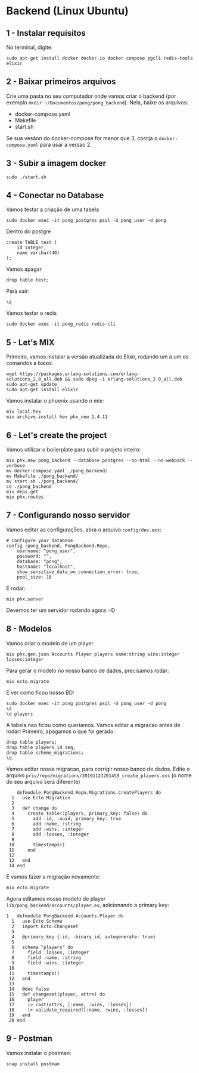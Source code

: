 # Backend (Linux Ubuntu)

## 1 - Instalar requisitos
No terminal, digite:
```
sudo apt-get install docker docker.io docker-compose pgcli redis-tools elixir
```

## 2 - Baixar primeiros arquivos
Crie uma pasta no seu computador onde vamos criar o backend (por exemplo `mkdir ~/Documentos/pong/pong_backend`). Nela, baixe os arquivos:
* docker-compose.yaml
* Makefile
* start.sh

Se sua vesãon do docker-compose for menor que 3, corrija o `docker-compose.yaml` para usar a versao 2.

## 3 - Subir a imagem docker
```
sudo ./start.sh
```

## 4 - Conectar no Database
Vamos testar a criação de uma tabela
```
sudo docker exec -it pong_postgres psql -U pong_user -d pong
```
Dentro do postgre
```
create TABLE test (
    id integer,
    name varchar(40)
);
```
Vamos apagar
```
drop table test;
```
Para sair:
```
\q
```
Vamos testar o redis
```
sudo docker exec -it pong_redis redis-cli
```

## 5 - Let's MIX
Primeiro, vamos instalar a versão atualizada do Elixir, rodando um a um os comandos a baixo:
```
wget https://packages.erlang-solutions.com/erlang-solutions_2.0_all.deb && sudo dpkg -i erlang-solutions_2.0_all.deb
sudo apt-get update
sudo apt-get install elixir
```
Vamos instalar o phoenix usando o mix:
```
mix local.hex
mix archive.install hex phx_new 1.4.11
```

## 6 - Let's create the project
Vamos utilizar o boilerplate para subir o projeto inteiro:
```
mix phx.new pong_backend --database postgres --no-html --no-webpack --verbose
mv docker-compose.yaml ./pong_backend/
mv Makefile ./pong_backend/
mv start.sh ./pong_backend/
cd ./pong_backend
mix deps.get
mix phx.routes
```

## 7 - Configurando nosso servidor
Vamos editar as configuraçōes, abra o arquivo `config/dev.exs`:
```
# Configure your database
config :pong_backend, PongBackend.Repo,
    username: "pong_user",
    password: "",
    database: "pong",
    hostname: "localhost",
    show_sensitive_data_on_connection_error: true,
    pool_size: 10
```
E rodar:
```
mix phx.server
```
Devemos ter um servidor rodando agora :-D

## 8 - Modelos
Vamos criar o modelo de um player
```
mix phx.gen.json Accounts Player players name:string wins:integer losses:integer
```
Para gerar o modelo no nosso banco de dados, precisamos rodar:
```
mix ecto.migrate
```

E ver como ficou nosso BD:
```
sudo docker exec -it pong_postgres psql -U pong_user -d pong
\d
\d players
```
A tabela nao ficou como queriamos. Vamos editar a migracao antes de rodar! Primeiro, apagamos o que foi gerado:
```
drop table players;
drop table players_id_seq;
drop table scheme_migrations;
\q
```

Vamos editar nossa migracao, para corrigir nosso banco de dados. Edite o arquivo `priv/repo/migrations/20191123201459_create_players.exs` (o nome do seu arquivo será diferente)
```
    defmodule PongBackend.Repo.Migrations.CreatePlayers do
  1   use Ecto.Migration
  2 
  3   def change do
  4     create table(:players, primary_key: false) do
  5       add :id, :uuid, primary_key: true
  6       add :name, :string
  7       add :wins, :integer
  8       add :losses, :integer
  9 
 10       timestamps()
 11     end
 12 
 13   end
 14 end

```

E vamos fazer a migração novamente:
```
mix ecto.migrate
```

Agora editamos nosso modelo de player `lib/pong_backend/accounts/player.ex`, adicionando a primary key:
```
1   defmodule PongBackend.Accounts.Player do
  1   use Ecto.Schema
  2   import Ecto.Changeset
  3 
  4   @primary_key {:id, :binary_id, autogenerate: true}
  5 
  6   schema "players" do
  7     field :losses, :integer
  8     field :name, :string
  9     field :wins, :integer
 10 
 11     timestamps()
 12   end
 13 
 14   @doc false
 15   def changeset(player, attrs) do
 16     player
 17     |> cast(attrs, [:name, :wins, :losses])
 18     |> validate_required([:name, :wins, :losses])
 19   end
 20 end
```

## 9 - Postman
Vamos instalar o postman:
```
snap install postman
```